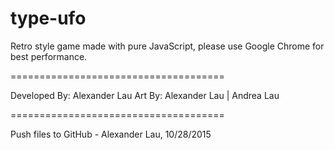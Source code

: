 # type-ufo
Retro style game made with pure JavaScript, please use Google Chrome for best performance.

=====================================

Developed By: Alexander Lau
Art By: Alexander Lau | Andrea Lau

=====================================

Push files to GitHub - Alexander Lau, 10/28/2015
